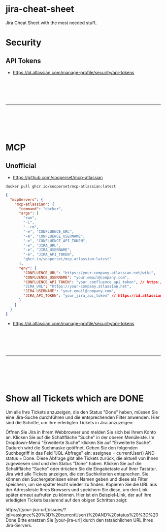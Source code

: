# jira-cheat-sheet
Jira Cheat Sheet with the most needed stuff..










# Security

## API Tokens
- https://id.atlassian.com/manage-profile/security/api-tokens







<br><br>
<br><br>

___


<br><br>
<br><br>



# MCP

## Unofficial
- https://github.com/sooperset/mcp-atlassian

```shell
docker pull ghcr.io/sooperset/mcp-atlassian:latest
```

```json
{
  "mcpServers": {
    "mcp-atlassian": {
      "command": "docker",
      "args": [
        "run",
        "-i",
        "--rm",
        "-e", "CONFLUENCE_URL",
        "-e", "CONFLUENCE_USERNAME",
        "-e", "CONFLUENCE_API_TOKEN",
        "-e", "JIRA_URL",
        "-e", "JIRA_USERNAME",
        "-e", "JIRA_API_TOKEN",
        "ghcr.io/sooperset/mcp-atlassian:latest"
      ],
      "env": {
        "CONFLUENCE_URL": "https://your-company.atlassian.net/wiki",
        "CONFLUENCE_USERNAME": "your.email@company.com",
        "CONFLUENCE_API_TOKEN": "your_confluence_api_token", // https://id.atlassian.com/manage-profile/security/api-tokens
        "JIRA_URL": "https://your-company.atlassian.net",
        "JIRA_USERNAME": "your.email@company.com",
        "JIRA_API_TOKEN": "your_jira_api_token" // https://id.atlassian.com/manage-profile/security/api-tokens
      }
    }
  }
}
```
- https://id.atlassian.com/manage-profile/security/api-tokens




<br><br>
<br><br>

___


<br><br>
<br><br>



# Show all Tickets which are DONE
Um alle Ihre Tickets anzuzeigen, die den Status "Done" haben, müssen Sie eine Jira-Suche durchführen und die entsprechenden Filter anwenden. Hier sind die Schritte, um Ihre erledigten Tickets in Jira anzuzeigen:

Öffnen Sie Jira in Ihrem Webbrowser und melden Sie sich bei Ihrem Konto an.
Klicken Sie auf die Schaltfläche "Suche" in der oberen Menüleiste.
Im Dropdown-Menü "Erweiterte Suche" klicken Sie auf "Erweiterte Suche". Dadurch wird die Suchmaske geöffnet.
Geben Sie den folgenden Suchbegriff in das Feld "JQL-Abfrage" ein: assignee = currentUser() AND status = Done.
Diese Abfrage gibt alle Tickets zurück, die aktuell von Ihnen zugewiesen sind und den Status "Done" haben.
Klicken Sie auf die Schaltfläche "Suche" oder drücken Sie die Eingabetaste auf Ihrer Tastatur. Jira wird alle Tickets anzeigen, die den Suchkriterien entsprechen.
Sie können den Suchergebnissen einen Namen geben und diese als Filter speichern, um sie später leicht wieder zu finden.
Kopieren Sie die URL aus der Adressleiste Ihres Browsers und speichern Sie diese, um den Link später erneut aufrufen zu können.
Hier ist ein Beispiel-Link, der auf Ihre erledigten Tickets basierend auf den obigen Schritten zeigt:

https://[your-jira-url]/issues/?jql=assignee%20%3D%20currentUser()%20AND%20status%20%3D%20Done
Bitte ersetzen Sie [your-jira-url] durch den tatsächlichen URL Ihres Jira-Servers.
